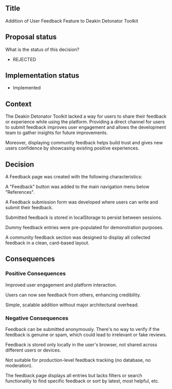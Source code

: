 ## Title

Addition of User Feedback Feature to Deakin Detonator Toolkit

## Proposal status

What is the status of this decision?

-   REJECTED

## Implementation status

-   Implemented

## Context

The Deakin Detonator Toolkit lacked a way for users to share their feedback or experience while using the platform. Providing a direct channel for users to submit feedback improves user engagement and allows the development team to gather insights for future improvements.

Moreover, displaying community feedback helps build trust and gives new users confidence by showcasing existing positive experiences.

## Decision

A Feedback page was created with the following characteristics:

A "Feedback" button was added to the main navigation menu below "References".

A Feedback submission form was developed where users can write and submit their feedback.

Submitted feedback is stored in localStorage to persist between sessions.

Dummy feedback entries were pre-populated for demonstration purposes.

A community feedback section was designed to display all collected feedback in a clean, card-based layout.

## Consequences

### Positive Consequences

Improved user engagement and platform interaction.

Users can now see feedback from others, enhancing credibility.

Simple, scalable addition without major architectural overhead.

### Negative Consequences

Feedback can be submitted anonymously. There's no way to verify if the feedback is genuine or spam, which could lead to irrelevant or fake reviews.

Feedback is stored only locally in the user's browser, not shared across different users or devices.

Not suitable for production-level feedback tracking (no database, no moderation).

The feedback page displays all entries but lacks filters or search functionality to find specific feedback or sort by latest, most helpful, etc.
